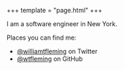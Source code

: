 +++
template = "page.html"
+++

I am a software engineer in New York.

Places you can find me:

- [@williamtfleming](https://twitter.com/williamtfleming) on Twitter
- [@wtfleming](https://github.com/wtfleming) on GitHub
